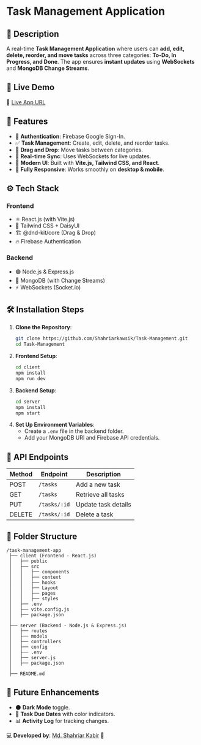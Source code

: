 # Task Management Application

## 📌 Description

A real-time **Task Management Application** where users can **add, edit, delete, reorder, and move tasks** across three categories: **To-Do, In Progress, and Done**. The app ensures **instant updates** using **WebSockets** and **MongoDB Change Streams**.

## 🚀 Live Demo

🔗 [Live App URL](https://task-management-b48d5.web.app)

## 📸 Features

- 🔐 **Authentication**: Firebase Google Sign-In.
- ✅ **Task Management**: Create, edit, delete, and reorder tasks.
- 📂 **Drag and Drop**: Move tasks between categories.
- 💾 **Real-time Sync**: Uses WebSockets for live updates.
- 🎨 **Modern UI**: Built with **Vite.js, Tailwind CSS, and React**.
- 📱 **Fully Responsive**: Works smoothly on **desktop & mobile**.

## ⚙️ Tech Stack

### **Frontend**

- ⚛️ React.js (with Vite.js)
- 🎨 Tailwind CSS + DaisyUI
- 🏗️ @dnd-kit/core (Drag & Drop)
- 🔥 Firebase Authentication

### **Backend**

- 🟢 Node.js & Express.js
- 🍃 MongoDB (with Change Streams)
- ⚡ WebSockets (Socket.io)

## 🛠️ Installation Steps

1. **Clone the Repository**:
   ```sh
   git clone https://github.com/Shahriarkawsik/Task-Management.git
   cd Task-Management
   ```
2. **Frontend Setup**:
   ```sh
   cd client
   npm install
   npm run dev
   ```
3. **Backend Setup**:
   ```sh
   cd server
   npm install
   npm start
   ```
4. **Set Up Environment Variables**:
   - Create a `.env` file in the backend folder.
   - Add your MongoDB URI and Firebase API credentials.

## 📡 API Endpoints

| Method | Endpoint     | Description         |
| ------ | ------------ | ------------------- |
| POST   | `/tasks`     | Add a new task      |
| GET    | `/tasks`     | Retrieve all tasks  |
| PUT    | `/tasks/:id` | Update task details |
| DELETE | `/tasks/:id` | Delete a task       |

## 🎯 Folder Structure

```
/task-management-app
 ├── client (Frontend - React.js)
 │   ├── public
 │   ├── src
 │   │   ├── components
 │   │   ├── context
 │   │   ├── hooks
 │   │   ├── Layout
 │   │   ├── pages
 │   │   ├── styles
 │   ├── .env
 │   ├── vite.config.js
 │   ├── package.json
 │
 ├── server (Backend - Node.js & Express.js)
 │   ├── routes
 │   ├── models
 │   ├── controllers
 │   ├── config
 │   ├── .env
 │   ├── server.js
 │   ├── package.json
 │
 ├── README.md
```

## 🚀 Future Enhancements

- 🌑 **Dark Mode** toggle.
- 📅 **Task Due Dates** with color indicators.
- 📊 **Activity Log** for tracking changes.

💻 **Developed by**: [Md. Shahriar Kabir](https://github.com/Shahriarkawsik) 🚀
